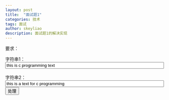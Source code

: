 ```yaml
---
layout: post
title:  "面试题1"
categories: 技术
tags: 面试
author: skeyliao
description: 面试题1的解决实现
---
```

<p>要求：</p>

字符串1：<input id="str1" style="width:500px" type="text" value="this is c programming text" /><br><br>
字符串2：<input id="str2" type="text" style="width:500px" value="this is a text for c programming" />
<button id="doresult">处理</button>
<p id="result"></p>

<script>



function getsecondstr(s1,s2){
    var ss1 = s1.split(" ");
    var ss2 = s2.split(" ");
    function arr( arr1, arr2){
    var arr = [];
    if(arr1.length > arr2.length){
            for( var i in arr1 ){
                if(arr2.indexOf(arr1[i]) != "-1"){
                    if(arr.indexOf(arr1[i]) == "-1"){                               
                        arr.push(arr1[i]);
                    }
                }
            };
        }else{
            for( var i in arr2 ){
                if(arr1.indexOf(arr2[i]) != "-1"){
                    if(arr.indexOf(arr2[i]) == "-1"){                               
                        arr.push(arr2[i]);;
                    }
                }
            };
        }
        return arr;
    }
    var re=arr(ss1,ss2);
    re.sort(function (a,b) {
            return b.length - a.length;
    });
    console.log(re);
    return re[1]
}




    $("#doresult").click(function(){
        var s1 = $("#str1").val();
        var s2 = $("#str2").val();
        var tt=getsecondstr(s1,s2)
        if(!tt)
            tt=null;
        $("#result").html("处理结果如下:"+tt);

    })
</script>